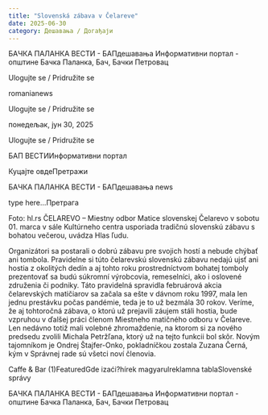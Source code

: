 ```yaml
---
title: "Slovenská zábava v Čelareve"
date: 2025-06-30
category: Дешавања / Догађаји
---
```


БАЧКА ПАЛАНКА ВЕСТИ - БАПдешавања Информативни портал - општине Бачка Паланка, Бач, Бачки Петровац

Ulogujte se / Pridružite se

romanianews

Ulogujte se / Pridružite se

понедељак, јун 30, 2025

Ulogujte se / Pridružite se

БАП ВЕСТИИнформативни портал

Куцајте овдеПретражи

БАЧКА ПАЛАНКА ВЕСТИ - БАПдешавања news

type here...Претрага

Foto: hl.rs
            ČELAREVO – Miestny odbor Matice slovenskej Čelarevo v sobotu 01. marca v sále Kultúrneho centra usporiada tradičnú slovenskú zábavu s bohatou večerou, uvádza Hlas ľudu.

Organizátori sa postarali o dobrú zábavu pre svojich hostí a nebude chýbať ani tombola. Pravidelne si túto čelarevskú slovenskú zábavu nedajú ujsť ani hostia z okolitých dedín a aj tohto roku prostredníctvom bohatej tomboly prezentovať sa budú súkromní výrobcovia, remeselníci, ako i oslovené združenia či podniky.
Táto pravidelná spravidla februárová akcia čelarevských matičiarov sa začala sa ešte v dávnom roku 1997, mala len jednu prestávku počas pandémie, teda je to už bezmála 30 rokov. Veríme, že aj tohtoročná zábava, o ktorú už prejavili záujem stáli hostia, bude vzpruhou v ďalšej práci členom Miestneho matičného odboru v Čelareve. Len nedávno totiž mali volebné zhromaždenie, na ktorom si za nového predsedu zvolili Michala Petržľana, ktorý už na tejto funkcii bol skôr. Novým tajomníkom je Ondrej Štajfer-Onko, pokladníčkou zostala Zuzana Černá, kým v Správnej rade sú všetci noví členovia.

Caffe & Bar (1)FeaturedGde izaći?hírek magyarulreklamna tablaSlovenské správy

БАЧКА ПАЛАНКА ВЕСТИ - БАПдешавања Информативни портал - општине Бачка Паланка, Бач, Бачки Петровац
